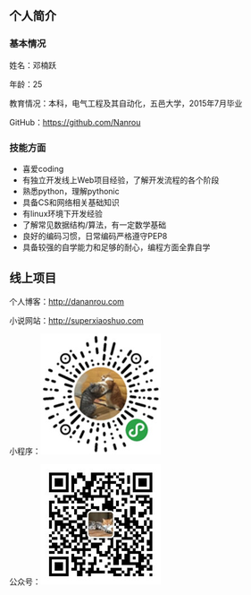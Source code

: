 ## 个人简介

### 基本情况

姓名：邓楠跃

年龄：25

教育情况：本科，电气工程及其自动化，五邑大学，2015年7月毕业

GitHub：https://github.com/Nanrou

### 技能方面

* 喜爱coding
* 有独立开发线上Web项目经验，了解开发流程的各个阶段
* 熟悉python，理解pythonic
* 具备CS和网络相关基础知识
* 有linux环境下开发经验
* 了解常见数据结构/算法，有一定数学基础
* 良好的编码习惯，日常编码严格遵守PEP8
* 具备较强的自学能力和足够的耐心，编程方面全靠自学

## 线上项目

个人博客：http://dananrou.com

小说网站：http://superxiaoshuo.com

小程序：![](https://raw.githubusercontent.com/Nanrou/oneday/master/oneday.jpg)

公众号：![](https://raw.githubusercontent.com/Nanrou/WXmaoxiaolu/master/wx_mp.jpg)


